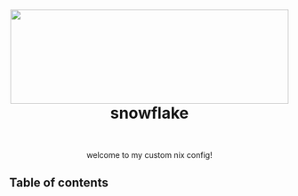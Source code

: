 <h1 align="center">
<img width="500" height="170" src="https://camo.githubusercontent.com/a27f833c7ab58f5c679aa6789488200d6f7bcbdd85b639a13fd0d8becce52da8/68747470733a2f2f692e696d6775722e636f6d2f793359646e62482e706e67"></img> <br>
snowflake
</h1>
<br>
<p align="center">welcome to my custom nix config!</p>

<h2>Table of contents</h2>



